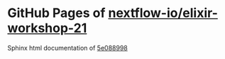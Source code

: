 GitHub Pages of [nextflow-io/elixir-workshop-21](https://github.com/nextflow-io/elixir-workshop-21.git)
===
Sphinx html documentation of [5e088998](https://github.com/nextflow-io/elixir-workshop-21/tree/5e08899860a5e05b10316c268347f9b0b7fca603)

